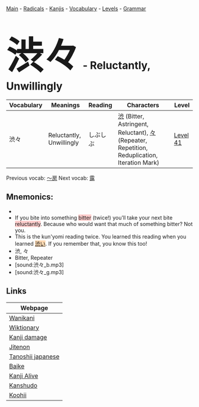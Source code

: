 <style> bigfont {font-size: 100px}</style>
[Main](../README.md) -
[Radicals](../radicals.md) -
[Kanjis](../kanjis.md) -
[Vocabulary](../vocabulary.md) -
[Levels](../levels.md) -
[Grammar](../grammar.md)
# <bigfont> 渋々</bigfont> - Reluctantly, Unwillingly 

| Vocabulary | Meanings | Reading | Characters | Level |
| --- | --- | --- | --- | --- |
| 渋々 | Reluctantly, Unwillingly | しぶしぶ |  [渋](../kanjis/渋.md) (Bitter, Astringent, Reluctant), [々](../kanjis/々.md) (Repeater, Repetition, Reduplication, Iteration Mark) | [Level 41](../levels/wk_level41.md) |

Previous vocab: [〜房](〜房.md) Next vocab: [露](露.md) 

## Mnemonics:

* 
* If you bite into something <span style="background-color:#ffcccb"> bitter</span> (twice!) you'll take your next bite <span style="background-color:#ffcccb"> reluctantly</span>. Because who would want that much of something bitter? Not you.
* This is the kun'yomi reading twice. You learned this reading when you learned <span style="background-color:#fed8b1"> [渋い](https://jisho.org/search/渋い)</span>. If you remember that, you know this too!
* 渋, 々
* Bitter, Repeater
* [sound:渋々_b.mp3]
* [sound:渋々_g.mp3]


## Links 

| Webpage |
| --- |
| [Wanikani          ](https://www.wanikani.com/kanji/渋々) |
| [Wiktionary        ](https://en.wiktionary.org/wiki/渋々) |
| [Kanji damage      ](http://www.kanjidamage.com/kanji/search?utf8=✓&q=渋々) |
| [Jitenon           ](https://jitenon.com/kanji/渋々) |
| [Tanoshii japanese ](https://www.tanoshiijapanese.com/dictionary/kanji.cfm?k=渋々) |
| [Baike             ](https://baike.baidu.com/item/渋々) |
| [Kanji Alive       ](https://app.kanjialive.com/渋々) |
| [Kanshudo          ](https://www.kanshudo.com/searchmn?q=渋々) |
| [Koohii            ](https://kanji.koohii.com/study/kanji/渋々) |
